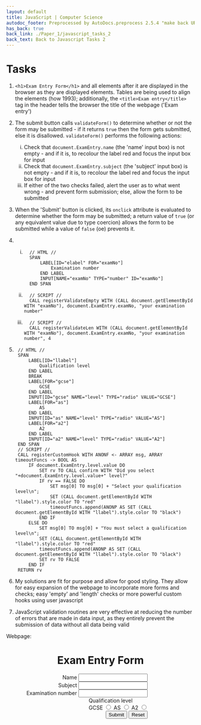 ```yaml
---
layout: default
title: JavaScript | Computer Science
autodoc_footer: Preprocessed by AutoDocs.preprocess 2.5.4 "make back URLs relative" ⓒ Starwort, 2020
has_back: true
back_link: ./Paper_1/javascript_tasks_2
back_text: Back to Javascript Tasks 2
---
```


<style>
    ol ul {
        list-style-type: lower-roman;
    }
</style>

# Tasks

1. `<h1>Exam Entry Form</h1>` and all elements after it are displayed in the browser as they are displayed elements. Tables are being used to align the elements (how 1993); additionally, the `<title>Exam entry</title>` tag in the header tells the browser the title of the webpage ('Exam entry')
2. The submit button calls `validateForm()` to determine whether or not the form may be submitted - if it returns `true` then the form gets submitted, else it is disallowed. `validateForm()` performs the following actions:
    - Check that `document.ExamEntry.name` (the 'name' input box) is not empty - and if it is, to recolour the label red and focus the input box for input
    - Check that `document.ExamEntry.subject` (the 'subject' input box) is not empty - and if it is, to recolour the label red and focus the input box for input
    - If either of the two checks failed, alert the user as to what went wrong - and prevent form submission; else, allow the form to be submitted
3. When the 'Submit' button is clicked, its `onclick` attribute is evaluated to determine whether the form may be submitted; a return value of `true` (or any equivalent value due to type coercion) allows the form to be submitted while a value of `false` (oe) prevents it.
4. &#x200b;

    - ```SPLIWACAML
        // HTML //
        SPAN
            LABEL[ID="elabel" FOR="examNo"]
                Examination number
            END LABEL
            INPUT[NAME="examNo" TYPE="number" ID="examNo"]
        END SPAN
        ```

    - ```SPLIWACA
        // SCRIPT //
        CALL registerValidateEmpty WITH (CALL document.getElementById WITH "examNo"), document.ExamEntry.examNo, "your examination number"
        ```

    - ```SPLIWACA
        // SCRIPT //
        CALL registerValidateLen WITH (CALL document.getElementById WITH "examNo"), document.ExamEntry.examNo, "your examination number", 4
        ```

5. ```SPLIWACAML
    // HTML //
    SPAN
        LABEL[ID="llabel"]
            Qualification level
        END LABEL
        BREAK
        LABEL[FOR="gcse"]
            GCSE
        END LABEL
        INPUT[ID="gcse" NAME="level" TYPE="radio" VALUE="GCSE"]
        LABEL[FOR="as"]
            AS
        END LABEL
        INPUT[ID="as" NAME="level" TYPE="radio" VALUE="AS"]
        LABEL[FOR="a2"]
            A2
        END LABEL
        INPUT[ID="a2" NAME="level" TYPE="radio" VALUE="A2"]
    END SPAN
    // SCRIPT //
    CALL registerCustomHook WITH ANONF <- ARRAY msg, ARRAY timeoutFuncs -> BOOL AS
        IF document.ExamEntry.level.value DO
            SET rv TO CALL confirm WITH "Did you select "+document.ExamEntry.level.value+" level?"
            IF rv == FALSE DO
                SET msg[0] TO msg[0] + "Select your qualification level\n";
                SET (CALL document.getElementById WITH "llabel").style.color TO "red"
                timeoutFuncs.append(ANONP AS SET (CALL document.getElementById WITH "llabel").style.color TO "black")
            END IF
        ELSE DO
            SET msg[0] TO msg[0] + "You must select a qualification level\n";
            SET (CALL document.getElementById WITH "llabel").style.color TO "red"
            timeoutFuncs.append(ANONP AS SET (CALL document.getElementById WITH "llabel").style.color TO "black")
            SET rv TO FALSE
        END IF
    RETURN rv
    ```

6. My solutions are fit for purpose and allow for good styling. They allow for easy expansion of the webpage to incorporate more forms and checks; easy 'empty' and 'length' checks or more powerful custom hooks using user javascript
7. JavaScript validation routines are very effective at reducing the number of errors that are made in data input, as they entirely prevent the submission of data without all data being valid

Webpage:

<script>
    var validateEmptyElems = [];
    var validateLenElems = [];
    var customHooks = [];
    function registerValidateEmpty(nameElem, formElem, elemName) {
        validateEmptyElems.push({ 'nameElem': nameElem, 'formElem': formElem, 'elemName': elemName });
    }
    function registerValidateLen(nameElem, formElem, elemName, len) {
        validateLenElems.push({ 'nameElem': nameElem, 'formElem': formElem, 'elemName': elemName, 'len': len });
    }
    function registerCustomHook(hook) {
        customHooks.push(hook);
    }
    function validate() {
        // alert();
        var result = true;
        var msg = '';
        // console.log(validateEmptyElems);
        // alert(validateEmptyElems);
        var timeoutFuncs = [];
        validateEmptyElems.forEach(obj => {
            if (!obj.formElem.value) {
                msg += `You must enter ${obj.elemName}\n`;
                obj.nameElem.style.color = "red";
                timeoutFuncs.push(() => {
                    obj.nameElem.style.color = "black";
                });
                obj.formElem.focus();
                result = false;
            }
        });
        validateLenElems.forEach(obj => {
            if (obj.formElem.value.length != obj.len) {
                msg += `You must enter a value of length ${obj.len} for ${obj.elemName}; you entered a value of length ${obj.formElem.value.length}\n`;
                obj.nameElem.style.color = "red";
                timeoutFuncs.push(() => {
                    obj.nameElem.style.color = "black";
                });
                obj.formElem.focus();
                result = false;
            }
        });
        customHooks.forEach(fn => {
            var tmp = [msg];
            result = fn(tmp, timeoutFuncs) && result;
            msg = tmp[0];
        });
        if (!!msg) {
            alert(msg);
        }
        timeoutFuncs.forEach((func) => {
            setTimeout(func, 5000);
        })
        return result;
    }
</script>
<style>
    form {
        /* margin: 0 auto; */
        width: 75%;
        display: flex;
        flex-direction: column;
        align-items: flex-end;
    }
    label {
        text-align: left;
    }
</style>
<h1 style="text-align: center;">Exam Entry Form</h1>
<form name="ExamEntry" method="post" action="success.html">
    <span>
        <label id="nlabel" for="name">Name</label>
        <input id="name" type="text" name="name" /><br>
    </span>
    <span>
        <label id="slabel" for="subject">Subject</label>
        <input id="subject" type="text" name="subject" /><br>
    </span>
    <span>
        <label id="elabel" for="examNo">Examination number</label>
        <input id="examNo" type="number" name="examNo" /><br>
    </span>
    <span>
        <label id="llabel">Qualification level</label><br>
        <label for="gcse">GCSE</label>
        <input id="gcse" name="level" type="radio" value="GCSE" />
        <label for="as">AS</label>
        <input id="as" name="level" type="radio" value="AS" />
        <label for="a2">A2</label>
        <input id="a2" name="level" type="radio" value="A2" /><br>
    </span>
    <span>
        <input type="submit" value="Submit" name="Submit" onclick="return validate();" />
        <input type="reset" value="Reset" name="Reset" />
    </span>
</form>
<script>
    registerValidateEmpty(document.getElementById("nlabel"), document.ExamEntry.name, "your name");
    registerValidateEmpty(document.getElementById("slabel"), document.ExamEntry.subject, "your chosen subject");
    registerValidateEmpty(document.getElementById("elabel"), document.ExamEntry.examNo, "your examination number");
    registerValidateLen(document.getElementById("elabel"), document.ExamEntry.examNo, "your examination number", 4);
    registerCustomHook((msg, timeoutFuncs) => {
        if (document.ExamEntry.level.value) {
            var rv = confirm(`Did you select ${document.ExamEntry.level.value} level?`);
            if (!rv) {
                msg[0] += "Select your qualification level\n";
                document.getElementById("llabel").style.color = "red";
                timeoutFuncs.push(() => {
                    document.getElementById("llabel").style.color = "black";
                });
            }
            return rv;
        }
        document.getElementById("llabel").style.color = "red";
        timeoutFuncs.push(() => {
            document.getElementById("llabel").style.color = "black";
        });
        msg[0] += "You must select a qualification level\n";
        return false;
    });
</script>
